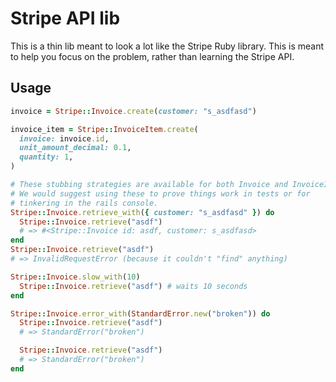 # Stripe API lib

This is a thin lib meant to look a lot like the Stripe Ruby library.
This is meant to help you focus on the problem, rather than learning the Stripe API.

## Usage

```ruby
invoice = Stripe::Invoice.create(customer: "s_asdfasd")

invoice_item = Stripe::InvoiceItem.create(
  invoice: invoice.id,
  unit_amount_decimal: 0.1,
  quantity: 1,
)

# These stubbing strategies are available for both Invoice and InvoiceItem.
# We would suggest using these to prove things work in tests or for
# tinkering in the rails console.
Stripe::Invoice.retrieve_with({ customer: "s_asdfasd" }) do
  Stripe::Invoice.retrieve("asdf")
  # => #<Stripe::Invoice id: asdf, customer: s_asdfasd>
end
Stripe::Invoice.retrieve("asdf")
# => InvalidRequestError (because it couldn't "find" anything)

Stripe::Invoice.slow_with(10)
  Stripe::Invoice.retrieve("asdf") # waits 10 seconds
end

Stripe::Invoice.error_with(StandardError.new("broken")) do
  Stripe::Invoice.retrieve("asdf")
  # => StandardError("broken")

  Stripe::Invoice.retrieve("asdf")
  # => StandardError("broken")
end
```
